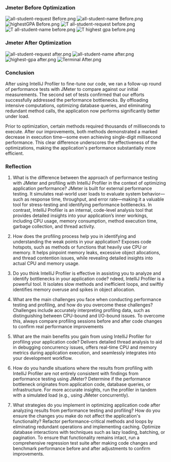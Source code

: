 ### Jmeter Before Optimization
![all-student-request Before.png](Images/all-student-request%20Before.png)
![all-student-name Before.png](Images/all-student-name%20Before.png)
![highestGPA Before.png](Images/highestGPA%20Before.png)
![T all-student-request before.png](Images/T%20all-student-request%20before.png)
![T all-student-name before.png](Images/T%20all-student-name%20before.png)
![T highest gpa before.png](Images/T%20highest%20gpa%20before.png)


### Jmeter After Optimization
![all-student-request after.png](Images/all-student-request%20after.png)
![all-student-name after.png](Images/all-student-name%20after.png)
![highest-gpa after.png](Images/highest-gpa%20after.png)
![Terminal After.png](Images/Terminal%20After.png)


### Conclusion
After using IntelliJ Profiler to fine-tune our code, we ran a follow-up round of performance tests with JMeter to compare against our initial measurements. The second set of tests confirmed that our efforts successfully addressed the performance bottlenecks. By offloading intensive computations, optimizing database queries, and eliminating redundant method calls, the application now performs significantly better under load.

Prior to optimization, certain methods required thousands of milliseconds to execute. After our improvements, both methods demonstrated a marked decrease in execution time—some even achieving single-digit millisecond performance. This clear difference underscores the effectiveness of the optimizations, making the application's performance substantially more efficient.




### Reflection
1. What is the difference between the approach of performance testing with JMeter and profiling with IntelliJ Profiler in the context of optimizing application performance?
   JMeter is built for external performance testing. It simulates real-world user loads to evaluate system behavior—such as response time, throughput, and error rate—making it a valuable tool for stress-testing and identifying performance bottlenecks. In contrast, IntelliJ Profiler is an internal, code-level analysis tool that provides detailed insights into your application’s inner workings, including CPU usage, memory consumption, method execution time, garbage collection, and thread activity.


2. How does the profiling process help you in identifying and understanding the weak points in your application?
   Exposes code hotspots, such as methods or functions that heavily use CPU or memory. It helps pinpoint memory leaks, excessive object allocations, and thread contention issues, while revealing detailed insights into actual CPU and memory usage.


3. Do you think IntelliJ Profiler is effective in assisting you to analyze and identify bottlenecks in your application code?
   ndeed, IntelliJ Profiler is a powerful tool. It isolates slow methods and inefficient loops, and swiftly identifies memory overuse and spikes in object allocation.


4. What are the main challenges you face when conducting performance testing and profiling, and how do you overcome these challenges?
   Challenges include accurately interpreting profiling data, such as distinguishing between CPU-bound and I/O-bound issues. To overcome this, always compare profiling sessions before and after code changes to confirm real performance improvements


5. What are the main benefits you gain from using IntelliJ Profiler for profiling your application code?
   Delivers detailed thread analysis to aid in debugging concurrency issues, offers real-time CPU and memory metrics during application execution, and seamlessly integrates into your development workflow.


6. How do you handle situations where the results from profiling with IntelliJ Profiler are not entirely consistent with findings from performance testing using JMeter?
   Determine if the performance bottleneck originates from application code, database queries, or infrastructure. For more accurate insights, run the profiler in tandem with a simulated load (e.g., using JMeter concurrently).


7. What strategies do you implement in optimizing application code after analyzing results from performance testing and profiling? How do you ensure the changes you make do not affect the application's functionality?
   Refactor performance-critical methods and loops by eliminating redundant operations and implementing caching. Optimize database interactions with techniques such as lazy loading, batching, or pagination. To ensure that functionality remains intact, run a comprehensive regression test suite after making code changes and benchmark performance before and after adjustments to confirm improvements.



